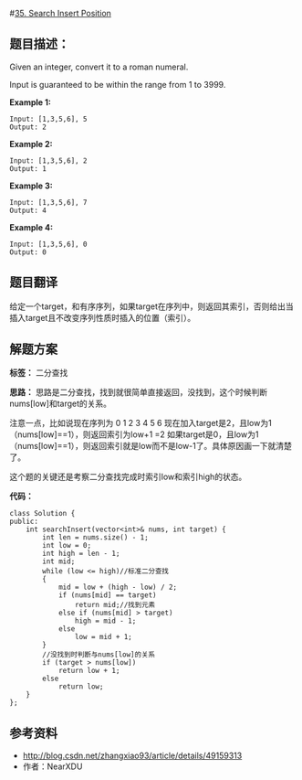#[35. Search Insert Position](https://leetcode.com/problems/search-insert-position/description/)

## 题目描述：

Given an integer, convert it to a roman numeral.

Input is guaranteed to be within the range from 1 to 3999.

**Example 1:**

```
Input: [1,3,5,6], 5
Output: 2
```
**Example 2:**

```
Input: [1,3,5,6], 2
Output: 1
```
**Example 3:**

```
Input: [1,3,5,6], 7
Output: 4
```
**Example 4:**

```
Input: [1,3,5,6], 0
Output: 0
```

## 题目翻译

给定一个target，和有序序列，如果target在序列中，则返回其索引，否则给出当插入target且不改变序列性质时插入的位置（索引）。

## 解题方案

**标签：** 二分查找

**思路：**
思路是二分查找，找到就很简单直接返回，没找到，这个时候判断nums[low]和target的关系。

注意一点，比如说现在序列为  0 1 2 3 4 5 6
现在加入target是2，且low为1（nums[low]\==1），则返回索引为low+1 =2
如果target是0，且low为1（nums[low]\==1），则返回索引就是low而不是low-1了。具体原因画一下就清楚了。

这个题的关键还是考察二分查找完成时索引low和索引high的状态。

**代码：**

```
class Solution {  
public:  
    int searchInsert(vector<int>& nums, int target) {  
        int len = nums.size() - 1;  
        int low = 0;  
        int high = len - 1;  
        int mid;  
        while (low <= high)//标准二分查找  
        {  
            mid = low + (high - low) / 2;  
            if (nums[mid] == target)  
                return mid;//找到元素  
            else if (nums[mid] > target)  
                high = mid - 1;  
            else  
                low = mid + 1;  
        }  
        //没找到时判断与nums[low]的关系  
        if (target > nums[low])  
            return low + 1;  
        else  
            return low;  
    }  
};  
```
 
## 参考资料

- http://blog.csdn.net/zhangxiao93/article/details/49159313
- 作者：NearXDU